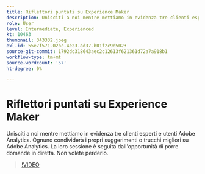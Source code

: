 ```yaml
---
title: Riflettori puntati su Experience Maker
description: Unisciti a noi mentre mettiamo in evidenza tre clienti esperti e utenti Adobe Analytics.
role: User
level: Intermediate, Experienced
kt: 10463
thumbnail: 343332.jpeg
exl-id: 55e7f571-02bc-4e23-ad37-b01f2c9d5023
source-git-commit: 1792dc318643aec2c12613f621361d72a7a918b1
workflow-type: tm+mt
source-wordcount: '57'
ht-degree: 0%

---
```


# Riflettori puntati su Experience Maker

Unisciti a noi mentre mettiamo in evidenza tre clienti esperti e utenti Adobe Analytics. Ognuno condividerà i propri suggerimenti o trucchi migliori su Adobe Analytics. La loro sessione è seguita dall&#39;opportunità di porre domande in diretta. Non volete perderlo.

>[!VIDEO](https://video.tv.adobe.com/v/343332/?quality=12&learn=on)
